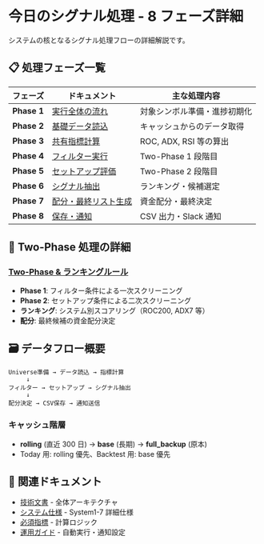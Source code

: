 # 今日のシグナル処理 - 8 フェーズ詳細

システムの核となるシグナル処理フローの詳細解説です。

## 📋 処理フェーズ一覧

| フェーズ    | ドキュメント                                                       | 主な処理内容                 |
| ----------- | ------------------------------------------------------------------ | ---------------------------- |
| **Phase 1** | [実行全体の流れ](./1.%20実行全体の流れ.md)                         | 対象シンボル準備・進捗初期化 |
| **Phase 2** | [基礎データ読込](./2.%20基礎データ読込フェーズ.md)                 | キャッシュからのデータ取得   |
| **Phase 3** | [共有指標計算](./3.%20共有指標計算フェーズ.md)                     | ROC, ADX, RSI 等の算出       |
| **Phase 4** | [フィルター実行](./4.%20フィルター実行フェーズ.md)                 | Two-Phase 1 段階目           |
| **Phase 5** | [セットアップ評価](./5.%20セットアップ評価フェーズ.md)             | Two-Phase 2 段階目           |
| **Phase 6** | [シグナル抽出](./6.%20シグナル抽出フェーズ（トレード候補選定）.md) | ランキング・候補選定         |
| **Phase 7** | [配分・最終リスト生成](./7.%20配分・最終リスト生成フェーズ.md)     | 資金配分・最終決定           |
| **Phase 8** | [保存・通知](./8.%20保存・通知フェーズ.md)                         | CSV 出力・Slack 通知         |

## 🔄 Two-Phase 処理の詳細

### [Two-Phase & ランキングルール](./two-phaze_and_rank_rule.md)

- **Phase 1**: フィルター条件による一次スクリーニング
- **Phase 2**: セットアップ条件による二次スクリーニング
- **ランキング**: システム別スコアリング（ROC200, ADX7 等）
- **配分**: 最終候補の資金配分決定

## 🗃️ データフロー概要

```
Universe準備 → データ読込 → 指標計算
     ↓
フィルター → セットアップ → シグナル抽出
     ↓
配分決定 → CSV保存 → 通知送信
```

### キャッシュ階層

- **rolling** (直近 300 日) → **base** (長期) → **full_backup** (原本)
- Today 用: rolling 優先、Backtest 用: base 優先

## 🔗 関連ドキュメント

- [技術文書](../technical/) - 全体アーキテクチャ
- [システム仕様](../systems/) - System1-7 詳細仕様
- [必須指標](../technical/required_indicators.md) - 計算ロジック
- [運用ガイド](../operations/) - 自動実行・通知設定
